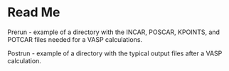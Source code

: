 # Read Me

Prerun - example of a directory with the INCAR, POSCAR, KPOINTS, and POTCAR files needed for a VASP calculations.

Postrun - example of a directory with the typical output files after a VASP calculation. 
